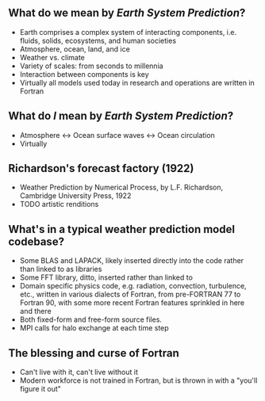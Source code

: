 <section>

## What do we mean by _Earth System Prediction_?

* Earth comprises a complex system of interacting components, i.e. fluids, solids, ecosystems, and human societies
* Atmosphere, ocean, land, and ice
* Weather vs. climate
* Variety of scales: from seconds to millennia
* Interaction between components is key
* Virtually all models used today in research and operations are written in Fortran
</section>


<section>

## What do _I_ mean by _Earth System Prediction_?

* Atmosphere <-> Ocean surface waves <-> Ocean circulation
* Virtually 
</section>


<section>

## Richardson's forecast factory (1922)

* Weather Prediction by Numerical Process, by L.F. Richardson, Cambridge University Press, 1922
* TODO artistic renditions

</section>


<section>

## What's in a typical weather prediction model codebase?

* Some BLAS and LAPACK, likely inserted directly into the code rather than linked to as libraries
* Some FFT library, ditto, inserted rather than linked to
* Domain specific physics code, e.g. radiation, convection, turbulence, etc.,
  written in various dialects of Fortran, from pre-FORTRAN 77 to Fortran 90, with
  some more recent Fortran features sprinkled in here and there
* Both fixed-form and free-form source files.
* MPI calls for halo exchange at each time step
</section>


<section>

## The blessing and curse of Fortran

* Can't live with it, can't live without it
* Modern workforce is not trained in Fortran, but is thrown in with a "you'll figure it out"

</section>
